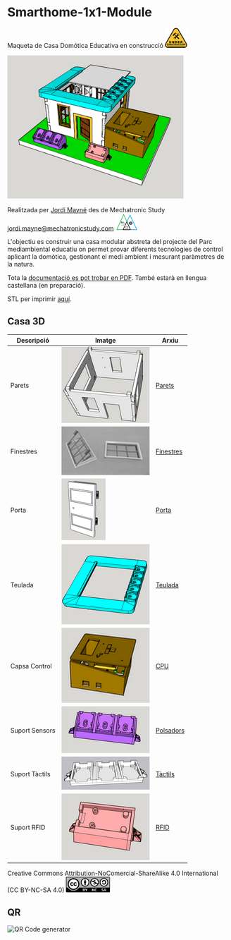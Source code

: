 # Smarthome-1x1-Module

Maqueta de Casa Domótica Educativa en construcció <img src="Imatges/UnderConstruction.png" width="50" />

<img src="Imatges/CasaModel_1x1Final.png" width="400" />

Realitzada per [Jordi Mayné](https://github.com/maynej) des de Mechatronic Study jordi.mayne@mechatronicstudy.com <img src="Imatges/Logo3senseFons.png" width="50" />

L'objectiu es construir una casa modular abstreta del projecte del Parc mediambiental educatiu on permet provar diferents tecnologies de control aplicant la domòtica, gestionant el medi ambient i mesurant paràmetres de la natura.

Tota la [documentació es pot trobar en PDF](https://github.com/maynej/Smarthome-1x1-Module/tree/main/DOC). També estarà en llengua castellana (en preparació).

STL per imprimir [aquí](https://github.com/maynej/Smarthome-1x1-Module/tree/main/STL).

## Casa 3D 
  
Descripció         | Imatge          | Arxiu         
------------- | ------------- | ------------- 
Parets |![](Imatges/Parets.png) | [Parets](STL/Parets)
Finestres |![](Imatges/Finestres.png) | [Finestres](STL/Finestres)
Porta |![](Imatges/Porta.png) | [Porta](STL/Porta)
Teulada |![](Imatges/Teulada.png) | [Teulada](STL/Teulada)
Capsa Control |![](Imatges/CPU.png) | [CPU](STL)
Suport Sensors |![](Imatges/Polsadors.png) | [Polsadors](STL/Polsadors.stl)
Suport Tàctils |![](Imatges/Touch.png) | [Tàctils](STL/TeclatTouch.stl)
Suport RFID |![](Imatges/RFID.png) | [RFID](STL/BaseRFID.stl)

Creative Commons Attribution-NoComercial-ShareAlike 4.0 International (CC BY-NC-SA 4.0)  <img src="Imatges/CC.png" width="100" />

## QR
<img src="https://www.codigos-qr.com/qr/php/qr_img.php?d=https%3A%2F%2Fgithub.com%2Fmaynej%2FSmarthome-1x1-Module&s=6&e=m" alt="QR Code generator"/>
